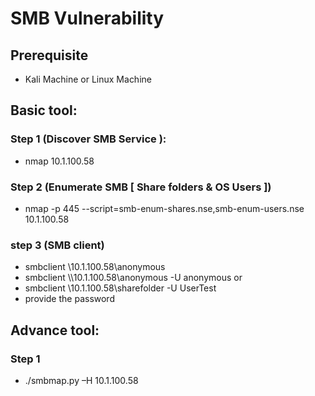 # SMB Vulnerability 
## Prerequisite
*  Kali Machine or Linux Machine 
## Basic tool:  
### Step 1 (Discover SMB Service ):
* nmap 10.1.100.58
### Step 2 (Enumerate SMB [ Share folders & OS Users ])
* 	nmap -p 445 --script=smb-enum-shares.nse,smb-enum-users.nse 10.1.100.58

### step 3 (SMB client)
* 	smbclient \\10.1.100.58\\anonymous 
* 	smbclient \\\\10.1.100.58\\anonymous -U anonymous
or 
* 	smbclient \\10.1.100.58\\sharefolder -U UserTest
* provide the password 
## Advance tool: 

### Step 1
* 	./smbmap.py –H 10.1.100.58
